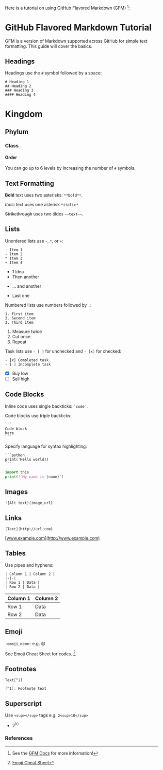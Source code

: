 Here is a tutorial on using GitHub Flavored Markdown (GFM) [^1]:

# GitHub Flavored Markdown Tutorial

GFM is a version of Markdown supported across GitHub for simple text formatting. This guide will cover the basics.

## Headings

Headings use the `#` symbol followed by a space:

```
# Heading 1
## Heading 2
### Heading 3
#### Heading 4
```

# Kingdom
## Phylum
### Class
#### Order

You can go up to 6 levels by increasing the number of `#` symbols.

## Text Formatting

**Bold** text uses two asterisks: `**bold**`.

*Italic* text uses one asterisk `*italic*`. 

~~Strikethrough~~ uses two tildes `~~text~~`.

## Lists

Unordered lists use `-`, `*`, or `+`:
```
- Item 1
- Item 2
* Item 3 
+ Item 4
```

- 1 Idea
- Then another
* ... and another
+ Last one
  
Numbered lists use numbers followed by `.`:

```
1. First item
2. Second item
3. Third item 
```
1. Measure twice
2. Cut once
3. Repeat
   
Task lists use `- [ ]` for unchecked and `- [x]` for checked:

```
- [x] Completed task
- [ ] Incomplete task
```
- [x] Buy low
- [ ] Sell high

## Code Blocks 

Inline code uses single backticks: `` `code` ``.

Code blocks use triple backticks:

````
```
Code block
here
```
````

Specify language for syntax highlighting:

````
```python
print('Hello world!) 
```
````
```python
import this
print(f"My name is {name}") 
```

## Images

```
![Alt text](image_url)
```

## Links 

```
[Text](http://url.com)
```
[www.example.com](http://www.example.com)

## Tables

Use pipes and hyphens:

```
| Column 1 | Column 2 |
|-|-|
| Row 1 | Data |
| Row 2 | Data |
```
| Column 1 | Column 2 |
|-|-|
| Row 1 | Data |
| Row 2 | Data |

## Emoji

``:emoji_name:`` e.g. :smile:

See Emoji Cheat Sheet for codes. [^2]

## Footnotes

```
Text[^1]

[^1]: Footnote text
```

## Superscript 

Use ``<sup></sup>`` tags e.g. ``2<sup>10</sup>``
+ 2<sup>10</sup>

### References
[^1]: See the [GFM Docs](https://github.github.com/gfm/) for more information!
[^2]: [Emoji Cheat Sheet](https://www.webpagefx.com/tools/emoji-cheat-sheet/)
